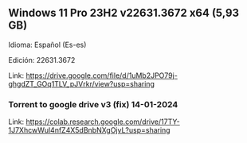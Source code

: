 ## Windows 11 Pro 23H2 v22631.3672 x64 (5,93 GB)

Idioma: Español (Es-es)

Edición: 22631.3672

Link:
https://drive.google.com/file/d/1uMb2JPO79j-ghgdZT_GOq1TLV_pJVrkr/view?usp=sharing


### Torrent to google drive v3 (fix) 14-01-2024

Link: https://colab.research.google.com/drive/17TY-1J7XhcwWul4nfZ4X5dBnbNXgOjvL?usp=sharing
